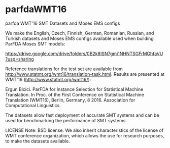 # parfdaWMT16
parfda WMT'16 SMT Datasets and Moses EMS configs

We make the English, Czech, Finnish, German, Romanian, Russian, and Turkish datasets and Moses EMS configs available used when building ParFDA Moses SMT models:

https://drive.google.com/drive/folders/0B2k8ISN7gmi1NHNTSGFrMGhfaVU?usp=sharing

Reference translations for the test set are available from http://www.statmt.org/wmt16/translation-task.html. Results are presented at WMT'16 (http://www.statmt.org/wmt16/):

Ergun Bicici. ParFDA for Instance Selection for Statistical Machine Translation. In Proc. of the First Conference on Statistical Machine Translation (WMT16), Berlin, Germany, 8 2016. Association for Computational Linguistics.

The datasets allow fast deployment of accurate SMT systems and can be used for benchmarking the performance of SMT systems.

LICENSE Note: BSD license. We also inherit characteristics of the license of WMT conference organization, which allows the use for research purposes, to make the datasets available.
